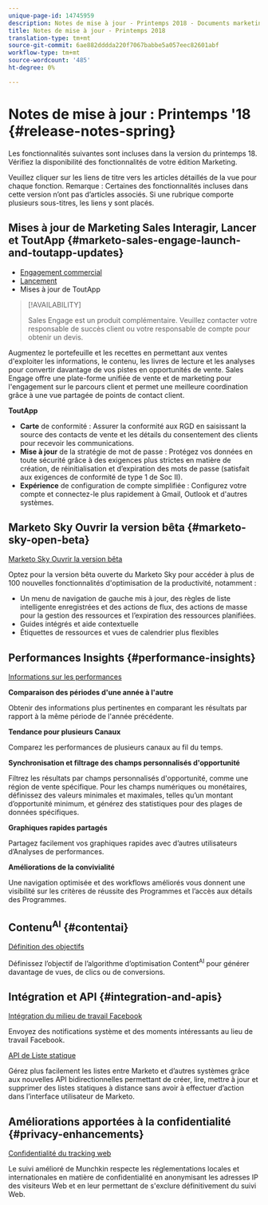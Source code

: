 ```yaml
---
unique-page-id: 14745959
description: Notes de mise à jour - Printemps 2018 - Documents marketing - Documentation du produit
title: Notes de mise à jour - Printemps 2018
translation-type: tm+mt
source-git-commit: 6ae882dddda220f7067babbe5a057eec82601abf
workflow-type: tm+mt
source-wordcount: '485'
ht-degree: 0%

---
```



# Notes de mise à jour : Printemps &#39;18 {#release-notes-spring}

Les fonctionnalités suivantes sont incluses dans la version du printemps 18. Vérifiez la disponibilité des fonctionnalités de votre édition Marketing.

Veuillez cliquer sur les liens de titre vers les articles détaillés de la vue pour chaque fonction. Remarque : Certaines des fonctionnalités incluses dans cette version n’ont pas d’articles associés. Si une rubrique comporte plusieurs sous-titres, les liens y sont placés.

## Mises à jour de Marketing Sales Interagir, Lancer et ToutApp {#marketo-sales-engage-launch-and-toutapp-updates}

* [Engagement commercial](/help/marketo/product-docs/marketo-sales-connect/getting-started/sales-connect-overview.md)
* [Lancement](/help/marketo/product-docs/marketo-sales-connect/getting-started/sales-connect-overview.md)
* Mises à jour de ToutApp

>[!AVAILABILITY]
>
>Sales Engage est un produit complémentaire. Veuillez contacter votre responsable de succès client ou votre responsable de compte pour obtenir un devis.

Augmentez le portefeuille et les recettes en permettant aux ventes d&#39;exploiter les informations, le contenu, les livres de lecture et les analyses pour convertir davantage de vos pistes en opportunités de vente. Sales Engage offre une plate-forme unifiée de vente et de marketing pour l&#39;engagement sur le parcours client et permet une meilleure coordination grâce à une vue partagée de points de contact client.

**ToutApp**

* **Carte** de conformité : Assurer la conformité aux RGD en saisissant la source des contacts de vente et les détails du consentement des clients pour recevoir les communications.
* **Mise à jour** de la stratégie de mot de passe : Protégez vos données en toute sécurité grâce à des exigences plus strictes en matière de création, de réinitialisation et d’expiration des mots de passe (satisfait aux exigences de conformité de type 1 de Soc II).
* **Expérience** de configuration de compte simplifiée : Configurez votre compte et connectez-le plus rapidement à Gmail, Outlook et d&#39;autres systèmes.

## Marketo Sky Ouvrir la version bêta {#marketo-sky-open-beta}

[Marketo Sky Ouvrir la version bêta](https://help.marketo.com/hc/en-us)

Optez pour la version bêta ouverte du Marketo Sky pour accéder à plus de 100 nouvelles fonctionnalités d&#39;optimisation de la productivité, notamment :

* Un menu de navigation de gauche mis à jour, des règles de liste intelligente enregistrées et des actions de flux, des actions de masse pour la gestion des ressources et l’expiration des ressources planifiées.
* Guides intégrés et aide contextuelle
* Étiquettes de ressources et vues de calendrier plus flexibles

## Performances Insights {#performance-insights}

[Informations sur les performances](/help/marketo/product-docs/reporting/performance-insights/performance-insights-overview.md)

**Comparaison des périodes d&#39;une année à l&#39;autre**

Obtenir des informations plus pertinentes en comparant les résultats par rapport à la même période de l&#39;année précédente.

**Tendance pour plusieurs Canaux**

Comparez les performances de plusieurs canaux au fil du temps.

**Synchronisation et filtrage des champs personnalisés d&#39;opportunité**

Filtrez les résultats par champs personnalisés d&#39;opportunité, comme une région de vente spécifique. Pour les champs numériques ou monétaires, définissez des valeurs minimales et maximales, telles qu’un montant d’opportunité minimum, et générez des statistiques pour des plages de données spécifiques.

**Graphiques rapides partagés**

Partagez facilement vos graphiques rapides avec d’autres utilisateurs d’Analyses de performances.

**Améliorations de la convivialité**

Une navigation optimisée et des workflows améliorés vous donnent une visibilité sur les critères de réussite des Programmes et l’accès aux détails des Programmes.

## Contenu<sup>AI</sup> {#contentai}

[Définition des objectifs](/help/marketo/product-docs/predictive-content/getting-started/algorithm-goal-settings.md)

Définissez l’objectif de l’algorithme d’optimisation Content<sup>AI</sup> pour générer davantage de vues, de clics ou de conversions.

## Intégration et API {#integration-and-apis}

[Intégration du milieu de travail Facebook](/help/marketo/product-docs/administration/additional-integrations/add-workplace-by-facebook-as-a-launchpoint-service.md)

Envoyez des notifications système et des moments intéressants au lieu de travail Facebook.

[API de Liste statique](https://developers.marketo.com/rest-api/assets/static-lists/)

Gérez plus facilement les listes entre Marketo et d’autres systèmes grâce aux nouvelles API bidirectionnelles permettant de créer, lire, mettre à jour et supprimer des listes statiques à distance sans avoir à effectuer d’action dans l’interface utilisateur de Marketo.

## Améliorations apportées à la confidentialité {#privacy-enhancements}

[Confidentialité du tracking web](https://developers.marketo.com/javascript-api/lead-tracking/)

Le suivi amélioré de Munchkin respecte les réglementations locales et internationales en matière de confidentialité en anonymisant les adresses IP des visiteurs Web et en leur permettant de s&#39;exclure définitivement du suivi Web.
